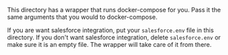 This directory has a wrapper that runs docker-compose for you.  Pass
it the same arguments that you would to docker-compose.

If you are want salesforce integration, put your `salesforce.env` file
in this directory.  If you don't want salesforce integration, delete
`salesforce.env` or make sure it is an empty file.  The wrapper will
take care of it from there.
